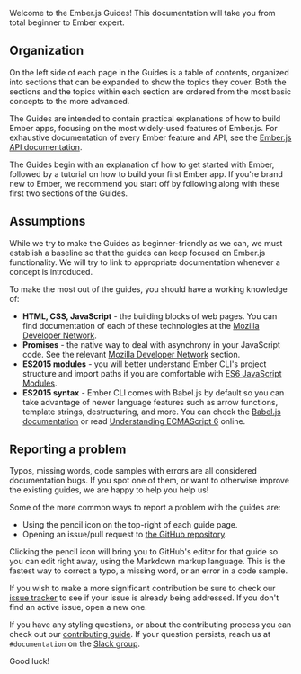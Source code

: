 Welcome to the Ember.js Guides! This documentation will take you from total beginner to Ember expert.

## Organization

On the left side of each page in the Guides is a table of contents, organized into sections that can be expanded to show the topics they cover. Both the sections and the topics within each section are ordered from the most basic concepts to the more advanced.

The Guides are intended to contain practical explanations of how to build Ember apps, focusing on the most widely-used features of Ember.js. For exhaustive documentation of every Ember feature and API, see the [Ember.js API documentation](http://emberjs.com/api/).

The Guides begin with an explanation of how to get started with Ember, followed by a tutorial on how to build your first Ember app. If you're brand new to Ember, we recommend you start off by following along with these first two sections of the Guides.

## Assumptions

While we try to make the Guides as beginner-friendly as we can, we must establish a baseline so that the guides can keep focused on Ember.js functionality. We will try to link to appropriate documentation whenever a concept is introduced.

To make the most out of the guides, you should have a working knowledge of:

* **HTML, CSS, JavaScript** - the building blocks of web pages. You can find documentation of each of these technologies at the [Mozilla Developer Network](https://developer.mozilla.org/en-US/docs/Web).
* **Promises** - the native way to deal with asynchrony in your JavaScript code. See the relevant [Mozilla Developer Network](https://developer.mozilla.org/en-US/docs/Web/JavaScript/Reference/Global_Objects/Promise) section.
* **ES2015 modules** - you will better understand Ember CLI's project structure and import paths if you are comfortable with [ES6 JavaScript Modules](http://jsmodules.io/).
* **ES2015 syntax** - Ember CLI comes with Babel.js by default so you can take advantage of newer language features such as arrow functions, template strings, destructuring, and more. You can check the [Babel.js documentation](https://babeljs.io/docs/learn-es2015/) or read [Understanding ECMAScript 6](https://leanpub.com/understandinges6/read) online.

## Reporting a problem

Typos, missing words, code samples with errors are all considered documentation bugs. If you spot one of them, or want to otherwise improve the existing guides, we are happy to help you help us!

Some of the more common ways to report a problem with the guides are:

* Using the pencil icon on the top-right of each guide page.
* Opening an issue/pull request to [the GitHub repository](https://github.com/emberjs/guides/).

Clicking the pencil icon will bring you to GitHub's editor for that guide so you can edit right away, using the Markdown markup language. This is the fastest way to correct a typo, a missing word, or an error in a code sample.

If you wish to make a more significant contribution be sure to check our [issue tracker](https://github.com/emberjs/guides/issues) to see if your issue is already being addressed. If you don't find an active issue, open a new one.

If you have any styling questions, or about the contributing process you can check out our [contributing guide](https://github.com/emberjs/guides/blob/master/CONTRIBUTING.md). If your question persists, reach us at `#documentation` on the [Slack group](https://ember-community-slackin.herokuapp.com/).

Good luck!